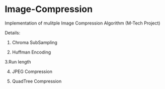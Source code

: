 # Image-Compression
Implementation of mulitple Image Compression Algorithm (M-Tech Project)

Details:

1. Chroma SubSampling


2. Huffman  Encoding


3.Run length


4. JPEG Compression


5. QuadTree Compression
